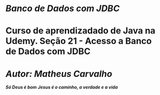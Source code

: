 # ***Banco de Dados com JDBC***

# Curso de aprendizadado de Java na Udemy. Seção 21 - Acesso a Banco de Dados com JDBC

# ***Autor: Matheus Carvalho***

***Só Deus é bom***
***Jesus é o caminho, a verdade e a vida***
